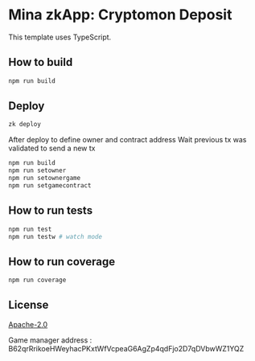 # Mina zkApp: Cryptomon Deposit

This template uses TypeScript.

## How to build

```sh
npm run build
```

## Deploy
```sh
zk deploy
```

After deploy to define owner and contract address
Wait previous tx was validated to send a new tx
```sh
npm run build
npm run setowner
npm run setownergame
npm run setgamecontract
```


## How to run tests

```sh
npm run test
npm run testw # watch mode
```

## How to run coverage

```sh
npm run coverage
```

## License

[Apache-2.0](LICENSE)


Game manager address : B62qrRrikoeHWeyhacPKxtWfVcpeaG6AgZp4qdFjo2D7qDVbwWZ1YQZ